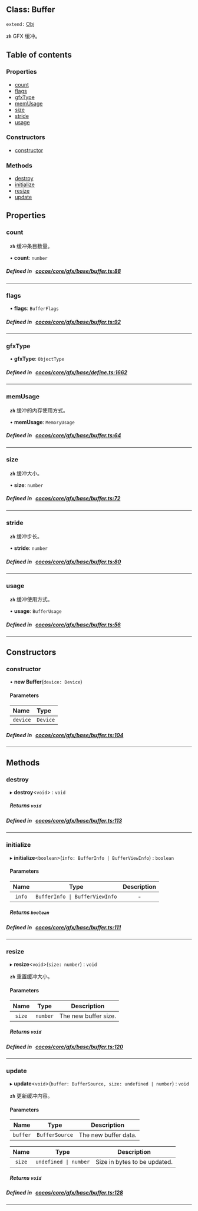 
## Class: Buffer


`extend:`
[Obj](docs/zh/gfx/Class/Obj.md)












**`zh`** GFX 缓冲。



<div class="table-of-content">
<h2>Table of contents</h2>


### Properties

- [ count](#count)
- [ flags](#flags)
- [ gfxType](#gfxType)
- [ memUsage](#memUsage)
- [ size](#size)
- [ stride](#stride)
- [ usage](#usage)

### Constructors

- [ constructor](#constructor)

### Methods

- [ destroy](#destroy)
- [ initialize](#initialize)
- [ resize](#resize)
- [ update](#update)
</div>

## Properties


### count
<div style="margin-left: 10px;">




**`zh`** 缓冲条目数量。





•  **count**:
 ``number`` 
</div>

##### Defined in &nbsp;   [cocos/core/gfx/base/buffer.ts:88](https://github.com/cocos-creator/engine/blob/c7bf6b8a9/cocos/core/gfx/base/buffer.ts#L88)&nbsp;


___


### flags
<div style="margin-left: 10px;">




•  **flags**:
 ``BufferFlags`` 
</div>

##### Defined in &nbsp;   [cocos/core/gfx/base/buffer.ts:92](https://github.com/cocos-creator/engine/blob/c7bf6b8a9/cocos/core/gfx/base/buffer.ts#L92)&nbsp;


___


### gfxType
<div style="margin-left: 10px;">




•  **gfxType**:
 ``ObjectType`` 
</div>

##### Defined in &nbsp;   [cocos/core/gfx/base/define.ts:1662](https://github.com/cocos-creator/engine/blob/c7bf6b8a9/cocos/core/gfx/base/define.ts#L1662)&nbsp;


___


### memUsage
<div style="margin-left: 10px;">




**`zh`** 缓冲的内存使用方式。





•  **memUsage**:
 ``MemoryUsage`` 
</div>

##### Defined in &nbsp;   [cocos/core/gfx/base/buffer.ts:64](https://github.com/cocos-creator/engine/blob/c7bf6b8a9/cocos/core/gfx/base/buffer.ts#L64)&nbsp;


___


### size
<div style="margin-left: 10px;">




**`zh`** 缓冲大小。





•  **size**:
 ``number`` 
</div>

##### Defined in &nbsp;   [cocos/core/gfx/base/buffer.ts:72](https://github.com/cocos-creator/engine/blob/c7bf6b8a9/cocos/core/gfx/base/buffer.ts#L72)&nbsp;


___


### stride
<div style="margin-left: 10px;">




**`zh`** 缓冲步长。





•  **stride**:
 ``number`` 
</div>

##### Defined in &nbsp;   [cocos/core/gfx/base/buffer.ts:80](https://github.com/cocos-creator/engine/blob/c7bf6b8a9/cocos/core/gfx/base/buffer.ts#L80)&nbsp;


___


### usage
<div style="margin-left: 10px;">




**`zh`** 缓冲使用方式。





•  **usage**:
 ``BufferUsage`` 
</div>

##### Defined in &nbsp;   [cocos/core/gfx/base/buffer.ts:56](https://github.com/cocos-creator/engine/blob/c7bf6b8a9/cocos/core/gfx/base/buffer.ts#L56)&nbsp;


___

<!---->
## Constructors


### constructor
<div style="margin-left: 10px;">

• **new Buffer**(`device: Device`)

#### Parameters
| Name | Type |
| :------ | :------ |
| `device` | `Device` |





</div>

##### Defined in &nbsp;   [cocos/core/gfx/base/buffer.ts:104](https://github.com/cocos-creator/engine/blob/c7bf6b8a9/cocos/core/gfx/base/buffer.ts#L104)&nbsp;


---

<!---->
## Methods

### destroy
<div style="margin-left: 10px;">

▸   **destroy**<`void`\> : `void`




<!---->
<!--    #### Returns `void` -->
<!---->


##### Returns `void`




</div>

##### Defined in &nbsp;   [cocos/core/gfx/base/buffer.ts:113](https://github.com/cocos-creator/engine/blob/c7bf6b8a9/cocos/core/gfx/base/buffer.ts#L113)&nbsp;
___
### initialize
<div style="margin-left: 10px;">

▸   **initialize**<`boolean`\>(`info: BufferInfo | BufferViewInfo`) : `boolean`




<!---->
<!--    #### Returns `boolean` -->
<!---->

#### Parameters

| Name | Type | Description |
| :------: | :------: | :------: |
| `info` | `BufferInfo \| BufferViewInfo` | - |



##### Returns `boolean`




</div>

##### Defined in &nbsp;   [cocos/core/gfx/base/buffer.ts:111](https://github.com/cocos-creator/engine/blob/c7bf6b8a9/cocos/core/gfx/base/buffer.ts#L111)&nbsp;
___
### resize
<div style="margin-left: 10px;">

▸   **resize**<`void`\>(`size: number`) : `void`




**`zh`** 重置缓冲大小。




<!---->
<!--    #### Returns `void` -->
<!---->

#### Parameters

| Name | Type | Description |
| :------: | :------: | :------: |
| `size` | `number` | The new buffer size.  |



##### Returns `void`




</div>

##### Defined in &nbsp;   [cocos/core/gfx/base/buffer.ts:120](https://github.com/cocos-creator/engine/blob/c7bf6b8a9/cocos/core/gfx/base/buffer.ts#L120)&nbsp;
___
### update
<div style="margin-left: 10px;">

▸   **update**<`void`\>(`buffer: BufferSource, size: undefined | number`) : `void`




**`zh`** 更新缓冲内容。




<!---->
<!--    #### Returns `void` -->
<!---->

#### Parameters

| Name | Type | Description |
| :------: | :------: | :------: |
| `buffer` | `BufferSource` | The new buffer data.  |

| Name | Type | Description |
| :------: | :------: | :------: |
| `size` | `undefined \| number` | Size in bytes to be updated.  |



##### Returns `void`




</div>

##### Defined in &nbsp;   [cocos/core/gfx/base/buffer.ts:128](https://github.com/cocos-creator/engine/blob/c7bf6b8a9/cocos/core/gfx/base/buffer.ts#L128)&nbsp;
___
<!---->



